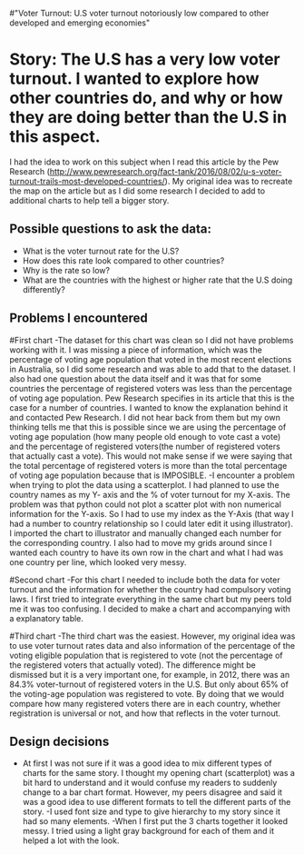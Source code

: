 #"Voter Turnout: U.S voter turnout notoriously low compared to other developed and emerging economies"
# Story: The U.S has a very low voter turnout. I wanted to explore how other countries do, and why or how they are doing better than the U.S in this aspect.

I had the idea to work on this subject when I read this article by the Pew Research (http://www.pewresearch.org/fact-tank/2016/08/02/u-s-voter-turnout-trails-most-developed-countries/).
My original idea was to recreate the map on the article but as I did some research I decided to add to additional charts to help tell a bigger story.

## Possible questions to ask the data:

  - What is the voter turnout rate for the U.S?
  - How does this rate look compared to other countries?
  - Why is the rate so low?
  - What are the countries with the highest or higher rate that the U.S doing differently?


## Problems I encountered

#First chart
-The dataset for this chart was clean so I did not have problems working with it. I was missing a piece of information, which was the percentage of voting age population that voted in the most recent elections in Australia, so I did some research and was able to add that to the dataset.
I also had one question about the data itself and it was that for some countries the percentage of registered voters was less than the percentage of voting age population. Pew Research specifies in its article that this is the case for a number of countries. 
I wanted to know the explanation behind it and contacted Pew Research.
I did not hear back from them but my own thinking tells me that this is possible since we are using the percentage of voting age population (how many people old enough to vote cast a vote) and the percentage of registered voters(the number of registered voters that actually cast a vote).
This would not make sense if we were saying that the total percentage of registered voters is more than the total percentage of voting age population because that is IMPOSIBLE.
-I encounter a problem when trying to plot the data using a scatterplot. I had planned to use the country names as my Y- axis and the % of voter turnout for my X-axis. 
The problem was that python could not plot a scatter plot with non numerical information for the Y-axis. So I had to use my index as the Y-Axis (that way I had a number to country relationship so I could later edit it using illustrator).
I imported the chart to illustrator and manually changed each number for the corresponding country. I also had to move my grids around since I wanted each country to have its own row in the chart and what I had was one country per line, which looked very messy.

#Second chart
-For this chart I needed to include both the data for voter turnout and the information for whether the country had compulsory voting laws.
I first tried to integrate everything in the same chart but my peers told me it was too confusing. I decided to make a chart and accompanying with a explanatory table.

#Third chart
-The third chart was the easiest. However, my original idea was to use voter turnout rates data and also information of the percentage of the voting eligible population that is registered to vote (not the percentage of the registered voters that actually voted). 
The difference might be dismissed but it is a very important one, for example, in 2012, there was an 84.3% voter-turnout of registered voters in the U.S. But only about 65% of the voting-age population was registered to vote. 
By doing that we would compare how many registered voters there are in each country, whether registration is universal or not, and how that reflects in the voter turnout.

## Design decisions
  - At first I was not sure if it was a good idea to mix different types of charts for the same story. I thought my opening chart (scatterplot) was a bit hard to understand and it would confuse my readers to suddenly change to a bar chart format.
  However, my peers disagree and said it was a good idea to use different formats to tell the different parts of the story.
  -I used font size and type to give hierarchy to my story since it had so many elements.
  -When I first put the 3 charts together it looked messy. I tried using a light gray background for each of them and it helped a lot with the look.
  